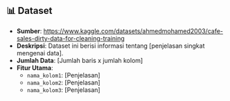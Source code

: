 ## 📊 **Dataset**
- **Sumber**: https://www.kaggle.com/datasets/ahmedmohamed2003/cafe-sales-dirty-data-for-cleaning-training
- **Deskripsi**: Dataset ini berisi informasi tentang [penjelasan singkat mengenai data].
- **Jumlah Data**: [Jumlah baris x jumlah kolom]
- **Fitur Utama**:
  - `nama_kolom1`: [Penjelasan]
  - `nama_kolom2`: [Penjelasan]
  - `nama_kolom3`: [Penjelasan]